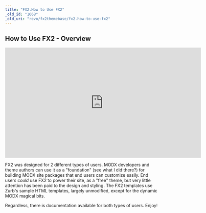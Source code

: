 ```yaml
---
title: "FX2.How to Use FX2"
_old_id: "1668"
_old_uri: "revo/fx2themebase/fx2.how-to-use-fx2"
---
```


## How to Use FX2 - Overview

<iframe sandbox="allow-same-origin allow-forms allow-popups allow-scripts" src="https://player.vimeo.com/video/76491147" width="640" height="360" frameborder="0" webkitallowfullscreen mozallowfullscreen allowfullscreen></iframe>

FX2 was designed for 2 different types of users. MODX developers and theme authors can use it as a "foundation" (see what I did there?) for building MODX site packages that end users can customize easily. End users _could_ use FX2 to power their site, as a "free" theme, but very little attention has been paid to the design and styling. The FX2 templates use Zurb's sample HTML templates, largely unmodified, except for the dynamic MODX magical bits.

Regardless, there is documentation available for both types of users. Enjoy!
